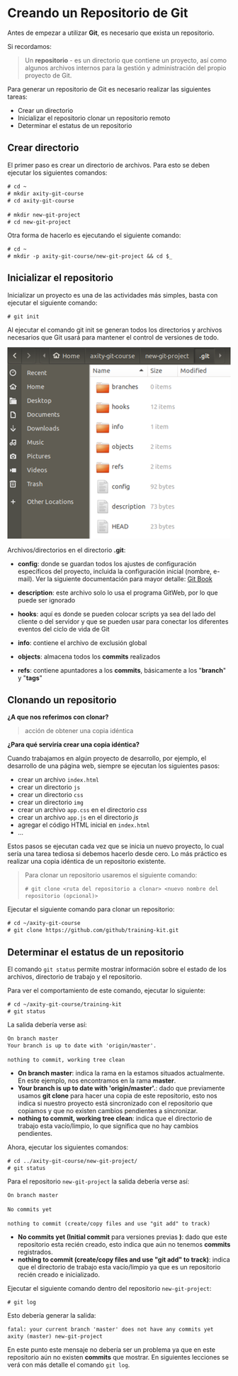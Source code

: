 # Creando un Repositorio de Git

Antes de empezar a utilizar **Git**, es necesario que exista un repositorio.

Si recordamos:

> Un **repositorio** - es un directorio que contiene un proyecto, así como algunos archivos internos para la gestión y administración del propio proyecto de Git.

Para generar un repositorio de Git es necesario realizar las siguientes tareas:

 - Crear un directorio
- Inicializar el repositorio clonar un repositorio remoto
 - Determinar el estatus de un repositorio

## Crear directorio

El primer paso es crear un directorio de archivos. Para esto se deben ejecutar los siguientes comandos:

    # cd ~
    # mkdir axity-git-course
    # cd axity-git-course
    
    # mkdir new-git-project
    # cd new-git-project

Otra forma de hacerlo es ejecutando el siguiente comando:

    # cd ~
    # mkdir -p axity-git-course/new-git-project && cd $_

## Inicializar el repositorio

Inicializar un proyecto es una de las actividades más simples, basta con ejecutar el siguiente comando:

    # git init

Al ejecutar el comando git init se generan todos los directorios y archivos necesarios que Git usará para mantener el control de versiones de todo.

![img_git_repo](images/img_git_repo.png)

Archivos/directorios en el directorio **.git**:
 
  - **config**: donde se guardan todos los ajustes de configuración específicos del proyecto, incluida la configuración inicial (nombre, e-mail). Ver la siguiente documentación para mayor detalle: [Git Book](https://git-scm.com/book/en/v2/Customizing-Git-Git-Configuration)
  
 - **description**: este archivo solo lo usa el programa GitWeb, por lo que puede ser ignorado
  
 - **hooks**: aquí es donde se pueden colocar scripts ya sea del lado del cliente o del servidor y que se pueden usar para conectar los diferentes eventos del ciclo de vida de Git
  
 - **info**: contiene el archivo de exclusión global
  
 - **objects**: almacena todos los **commits** realizados
  
 - **refs**: contiene apuntadores a los **commits**, básicamente a los "**branch**" y "**tags**"

## Clonando un repositorio

**¿A que nos referimos con clonar?**

> acción de obtener una copia idéntica

**¿Para qué serviría crear una copia idéntica?**

Cuando trabajamos en algún proyecto de desarrollo, por ejemplo, el desarrollo de una página web, siempre se ejecutan los siguientes pasos:

 -   crear un archivo `index.html`
 -   crear un directorio `js`
 -   crear un directorio `css`
 -   crear un directorio `img`
 -   crear un archivo `app.css` en el  directorio *css*
 -   crear un archivo `app.js` en el  directorio *js*
 -   agregar el código HTML inicial en `index.html`
 -   ...

Estos pasos se ejecutan cada vez que se inicia un nuevo proyecto, lo cual sería una tarea tediosa si debemos hacerlo desde cero. Lo más práctico es realizar una copia idéntica de un repositorio existente.

> Para clonar un repositorio usaremos el siguiente comando:
> 
>     # git clone <ruta del repositorio a clonar> <nuevo nombre del repositorio (opcional)>

Ejecutar el siguiente comando para clonar un repositorio:

    # cd ~/axity-git-course
    # git clone https://github.com/github/training-kit.git

## Determinar el estatus de un repositorio

El comando `git status` permite mostrar información sobre el estado de los archivos, directorio de trabajo y el repositorio.

Para ver el comportamiento de este comando, ejecutar lo siguiente:

    # cd ~/axity-git-course/training-kit
    # git status

La salida debería verse así:

    On branch master
    Your branch is up to date with 'origin/master'.

    nothing to commit, working tree clean

 - **On branch master**: indica la rama en la estamos situados actualmente. En este ejemplo, nos encontramos  en la rama **master**.
 - **Your branch is up to date with 'origin/master'.**: dado que previamente usamos **git clone** para hacer una copia de este repositorio, esto nos indica si nuestro proyecto está sincronizado con el repositorio que copiamos y que no existen cambios pendientes a sincronizar.
 - **nothing to commit, working tree clean**: indica que el directorio de trabajo esta vacío/limpio, lo que significa que no hay cambios pendientes.

Ahora, ejecutar los siguientes comandos:

    # cd ../axity-git-course/new-git-project/
    # git status

Para el repositorio `new-git-project` la salida debería verse así:

    On branch master

    No commits yet

    nothing to commit (create/copy files and use "git add" to track)

 - **No commits yet (Initial commit** para versiones previas **)**: dado que este repositorio esta recién creado, esto indica que aún no tenemos **commits** registrados.
 - **nothing to commit (create/copy files and use "git add" to track)**: indica que el directorio de trabajo esta vacío/limpio ya que es un repositorio recién creado e inicializado.

Ejecutar el siguiente comando dentro del repositorio `new-git-project`:

    # git log

Esto debería generar la salida:

    fatal: your current branch 'master' does not have any commits yet
    axity (master) new-git-project

En este punto este mensaje no debería ser un problema ya que en este repositorio aún no existen **commits** que mostrar. En siguientes lecciones se verá con más detalle el comando `git log`.

<!--stackedit_data:
eyJoaXN0b3J5IjpbMTQ5ODI3OTEwMSwyOTQwOTMyNDAsNzY1Mz
I1ODk4LC0xNDI5MzIyMzA0LC0yNDI3MzIwNzMsMjA2OTc5NDQ1
NCwtMTA5MDM2OTM0MiwtMTUxMzE5MDMwMCwtMTIxMzExMTU2Ni
wtMTE3ODk2ODIyNCwyMDA2NzU0NTkwLC0xNzUzMDY4MzgwLDE3
ODY0Njk4MDEsMTY0Njg3MTQzNiw0MTczMTY4MV19
-->